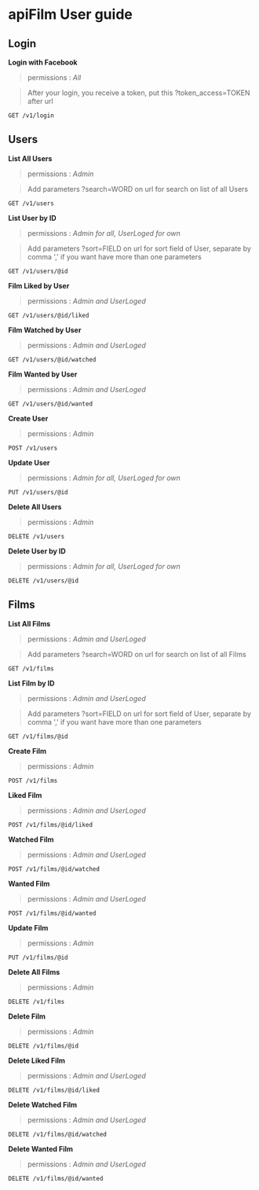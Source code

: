 # apiFilm User guide

## Login
**Login with Facebook** 

> permissions : *All*

> After your login, you receive a token, put this ?token_access=TOKEN after url
```
GET /v1/login
```

## Users
**List All Users**

> permissions : *Admin*

> Add parameters ?search=WORD on url for search on list of all Users
```
GET /v1/users
```

**List User by ID**

> permissions : *Admin for all, UserLoged for own*

> Add parameters ?sort=FIELD on url for sort field of User, separate by comma ',' if you want have more than one parameters
```
GET /v1/users/@id
```

**Film Liked by User**

> permissions : *Admin and UserLoged*
```
GET /v1/users/@id/liked
```

**Film Watched by User**

> permissions : *Admin and UserLoged*
```
GET /v1/users/@id/watched
```

**Film Wanted by User**

> permissions : *Admin and UserLoged*
```
GET /v1/users/@id/wanted
```

**Create User**

> permissions : *Admin*
```
POST /v1/users
```

**Update User**

> permissions : *Admin for all, UserLoged for own*
```
PUT /v1/users/@id
```

**Delete All Users**

> permissions : *Admin*
```
DELETE /v1/users
```

**Delete User by ID**

> permissions : *Admin for all, UserLoged for own*
```
DELETE /v1/users/@id
```

## Films

**List All Films**

> permissions : *Admin and UserLoged*

> Add parameters ?search=WORD on url for search on list of all Films
```
GET /v1/films
```

**List Film by ID**

> permissions : *Admin and UserLoged*

> Add parameters ?sort=FIELD on url for sort field of User, separate by comma ',' if you want have more than one parameters
```
GET /v1/films/@id
```

**Create Film**

> permissions : *Admin*
```
POST /v1/films
```

**Liked Film**

> permissions : *Admin and UserLoged*
```
POST /v1/films/@id/liked
```

**Watched Film**

> permissions : *Admin and UserLoged*
```
POST /v1/films/@id/watched
```

**Wanted Film**

> permissions : *Admin and UserLoged*
```
POST /v1/films/@id/wanted
```

**Update Film**

> permissions : *Admin*
```
PUT /v1/films/@id
```

**Delete All Films**

> permissions : *Admin*
```
DELETE /v1/films
```

**Delete Film**

> permissions : *Admin*
```
DELETE /v1/films/@id
```

**Delete Liked Film**

> permissions : *Admin and UserLoged*
```
DELETE /v1/films/@id/liked
```

**Delete Watched Film**

> permissions : *Admin and UserLoged*
```
DELETE /v1/films/@id/watched
```

**Delete Wanted Film**

> permissions : *Admin and UserLoged*
```
DELETE /v1/films/@id/wanted
```

